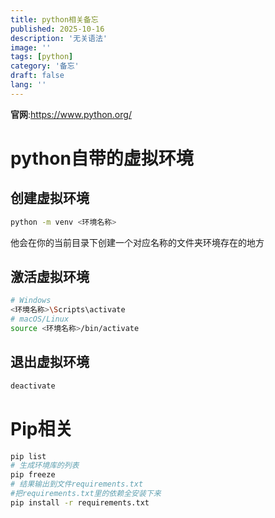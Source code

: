 ```yaml
---
title: python相关备忘
published: 2025-10-16
description: '无关语法'
image: ''
tags: [python]
category: '备忘'
draft: false 
lang: ''
---
```

**官网**:https://www.python.org/
# python自带的虚拟环境
## 创建虚拟环境
```bash
python -m venv <环境名称>
```
他会在你的当前目录下创建一个对应名称的文件夹环境存在的地方
## 激活虚拟环境
```bash
# Windows
<环境名称>\Scripts\activate
# macOS/Linux
source <环境名称>/bin/activate
```
## 退出虚拟环境
```bash
deactivate
```
# Pip相关
```bash
pip list
# 生成环境库的列表
pip freeze
# 结果输出到文件requirements.txt
#把requirements.txt里的依赖全安装下来
pip install -r requirements.txt
```
